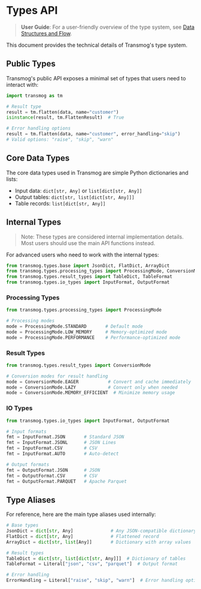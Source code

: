 # Types API

> **User Guide**: For a user-friendly overview of the type system, see [Data Structures and Flow](../user/essentials/data-structures.md).

This document provides the technical details of Transmog's type system.

## Public Types

Transmog's public API exposes a minimal set of types that users need to interact with:

```python
import transmog as tm

# Result type
result = tm.flatten(data, name="customer")
isinstance(result, tm.FlattenResult)  # True

# Error handling options
result = tm.flatten(data, name="customer", error_handling="skip")
# Valid options: "raise", "skip", "warn"
```

## Core Data Types

The core data types used in Transmog are simple Python dictionaries and lists:

- Input data: `dict[str, Any]` or `list[dict[str, Any]]`
- Output tables: `dict[str, list[dict[str, Any]]]`
- Table records: `list[dict[str, Any]]`

## Internal Types

> Note: These types are considered internal implementation details. Most users should use the main API functions instead.

For advanced users who need to work with the internal types:

```python
from transmog.types.base import JsonDict, FlatDict, ArrayDict
from transmog.types.processing_types import ProcessingMode, ConversionMode
from transmog.types.result_types import TableDict, TableFormat
from transmog.types.io_types import InputFormat, OutputFormat
```

### Processing Types

```python
from transmog.types.processing_types import ProcessingMode

# Processing modes
mode = ProcessingMode.STANDARD       # Default mode
mode = ProcessingMode.LOW_MEMORY     # Memory-optimized mode
mode = ProcessingMode.PERFORMANCE    # Performance-optimized mode
```

### Result Types

```python
from transmog.types.result_types import ConversionMode

# Conversion modes for result handling
mode = ConversionMode.EAGER           # Convert and cache immediately
mode = ConversionMode.LAZY            # Convert only when needed
mode = ConversionMode.MEMORY_EFFICIENT  # Minimize memory usage
```

### IO Types

```python
from transmog.types.io_types import InputFormat, OutputFormat

# Input formats
fmt = InputFormat.JSON       # Standard JSON
fmt = InputFormat.JSONL      # JSON Lines
fmt = InputFormat.CSV        # CSV
fmt = InputFormat.AUTO       # Auto-detect

# Output formats
fmt = OutputFormat.JSON      # JSON
fmt = OutputFormat.CSV       # CSV
fmt = OutputFormat.PARQUET   # Apache Parquet
```

## Type Aliases

For reference, here are the main type aliases used internally:

```python
# Base types
JsonDict = dict[str, Any]              # Any JSON-compatible dictionary
FlatDict = dict[str, Any]              # Flattened record
ArrayDict = dict[str, list[Any]]       # Dictionary with array values

# Result types
TableDict = dict[str, list[dict[str, Any]]]  # Dictionary of tables
TableFormat = Literal["json", "csv", "parquet"]  # Output format

# Error handling
ErrorHandling = Literal["raise", "skip", "warn"]  # Error handling options
```
